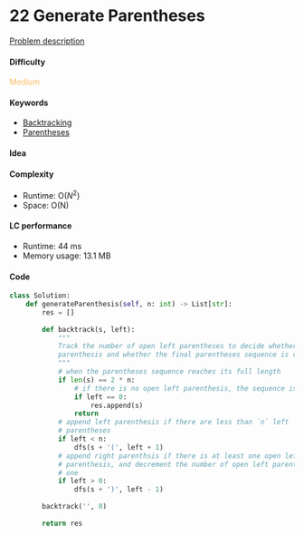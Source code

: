 22 Generate Parentheses
=======================
[Problem description](https://leetcode.com/problems/generate-parentheses/)

#### Difficulty
<span style="color:#FABC60">Medium</span>

#### Keywords
- [Backtracking](../categories/backtracking.md)
- [Parentheses](../categories/parentheses.md)

#### Idea

#### Complexity
- Runtime: O($N^2$)
- Space: O(N)

#### LC performance
- Runtime: 44 ms
- Memory usage: 13.1 MB

#### Code
```python
class Solution:
    def generateParenthesis(self, n: int) -> List[str]:
        res = []
        
        def backtrack(s, left):
            """
            Track the number of open left parentheses to decide whether to add 
            parenthesis and whether the final parentheses sequence is valid
            """
            # when the parentheses sequence reaches its full length
            if len(s) == 2 * n:
                # if there is no open left parenthesis, the sequence is valid
                if left == 0:
                    res.append(s)
                return
            # append left parenthesis if there are less than `n` left 
            # parentheses
            if left < n:
                dfs(s + '(', left + 1)
            # append right parenthsis if there is at least one open left 
            # parenthesis, and decrement the number of open left parentheses by 
            # one
            if left > 0:
                dfs(s + ')', left - 1)
        
        backtrack('', 0)
        
        return res
```
